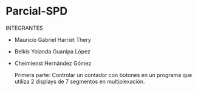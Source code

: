 # Parcial-SPD
INTEGRANTES

- Mauricio Gabriel Harriet Thery
- Belkis Yolanda Guanipa López
- Cheimienst Hernández Gómez


  Primera parte: Controlar un contador con botones en un programa que utiliza 2 displays de 7 segmentos en multiplexación.
